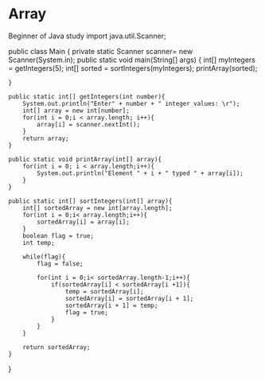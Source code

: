 # Array
Beginner of Java study
import java.util.Scanner;

public class Main {
    private static Scanner scanner= new Scanner(System.in);
    public static void main(String[] args) {
        int[] myIntegers = getIntegers(5);
        int[] sorted = sortIntegers(myIntegers);
        printArray(sorted);

    }

    public static int[] getIntegers(int number){
        System.out.println("Enter" + number + " integer values: \r");
        int[] array = new int[number];
        for(int i = 0;i < array.length; i++){
            array[i] = scanner.nextInt();
        }
        return array;
    }

    public static void printArray(int[] array){
        for(int i = 0; i < array.length;i++){
            System.out.println("Element " + i + " typed " + array[i]);
        }
    }

    public static int[] sortIntegers(int[] array){
        int[] sortedArray = new int[array.length];
        for(int i = 0;i< array.length;i++){
            sortedArray[i] = array[i];
        }
        boolean flag = true;
        int temp;

        while(flag){
            flag = false;

            for(int i = 0;i< sortedArray.length-1;i++){
                if(sortedArray[i] < sortedArray[i +1]){
                    temp = sortedArray[i];
                    sortedArray[i] = sortedArray[i + 1];
                    sortedArray[i + 1] = temp;
                    flag = true;
                }
            }
        }

        return sortedArray;
    }
}

